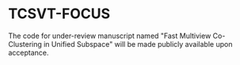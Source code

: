 # TCSVT-FOCUS
The code for under-review manuscript named "Fast Multiview Co-Clustering in Unified Subspace" will be made publicly available upon acceptance.
